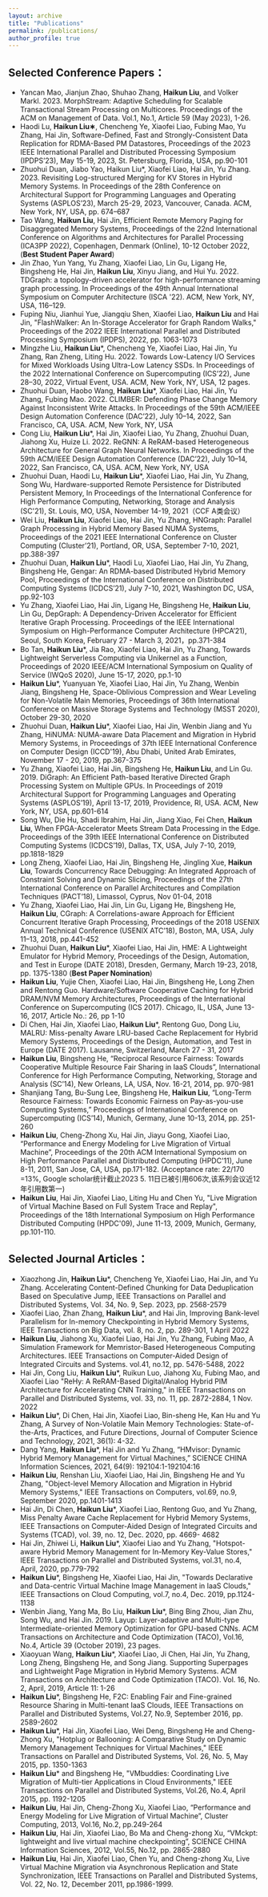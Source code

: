 ```yaml
---
layout: archive
title: "Publications"
permalink: /publications/
author_profile: true
---
```


Selected Conference Papers：
---
* Yancan Mao, Jianjun Zhao, Shuhao Zhang, **Haikun Liu**, and Volker Markl. 2023. MorphStream: Adaptive Scheduling for Scalable Transactional Stream Processing on Multicores. Proceedings of the ACM on Management of Data. Vol.1, No.1, Article 59 (May 2023), 1-26.
*	Haodi Lu, **Haikun Liu∗**, Chencheng Ye, Xiaofei Liao, Fubing Mao, Yu Zhang, Hai Jin, Software-Defined, Fast and Strongly-Consistent Data Replication for RDMA-Based PM Datastores, Proceedings of the 2023 IEEE International Parallel and Distributed Processing Symposium (IPDPS’23), May 15-19, 2023, St. Petersburg, Florida, USA, pp.90-101  
* Zhuohui Duan, Jiabo Yao, Haikun Liu*, Xiaofei Liao, Hai Jin, Yu Zhang. 2023. Revisiting Log-structured Merging for KV Stores in Hybrid Memory Systems. In Proceedings of the 28th Conference on Architectural Support for Programming Languages and Operating Systems (ASPLOS’23), March 25-29, 2023, Vancouver, Canada. ACM, New York, NY, USA, pp. 674–687  
* Tao Wang, **Haikun Liu**, Hai Jin, Efficient Remote Memory Paging for Disaggregated Memory Systems, Proceedings of the 22nd International Conference on Algorithms and Architectures for Parallel Processing (ICA3PP 2022), Copenhagen, Denmark (Online), 10-12 October 2022, (**Best Student Paper Award**)  
* Jin Zhao, Yun Yang, Yu Zhang, Xiaofei Liao, Lin Gu, Ligang He, Bingsheng He, Hai Jin, **Haikun Liu**, Xinyu Jiang, and Hui Yu. 2022. TDGraph: a topology-driven accelerator for high-performance streaming graph processing. In Proceedings of the 49th Annual International Symposium on Computer Architecture (ISCA '22). ACM, New York, NY, USA, 116–129.  
* Fuping Niu, Jianhui Yue, Jiangqiu Shen, Xiaofei Liao, **Haikun Liu** and Hai Jin, "FlashWalker: An In-Storage Accelerator for Graph Random Walks," Proceedings of the 2022 IEEE International Parallel and Distributed Processing Symposium (IPDPS), 2022, pp. 1063-1073  
* Mingzhe Liu, **Haikun Liu***, Chencheng Ye, Xiaofei Liao, Hai Jin, Yu Zhang, Ran Zheng, Liting Hu. 2022. Towards Low-Latency I/O Services for Mixed Workloads Using Ultra-Low Latency SSDs. In Proceedings of the 2022 International Conference on Supercomputing (ICS’22), June 28–30, 2022, Virtual Event, USA. ACM, New York, NY, USA, 12 pages.  
* Zhuohui Duan, Haobo Wang, **Haikun Liu***, Xiaofei Liao, Hai Jin, Yu Zhang, Fubing Mao. 2022. CLIMBER: Defending Phase Change Memory Against Inconsistent Write Attacks. In Proceedings of the 59th ACM/IEEE Design Automation Conference (DAC’22), July 10–14, 2022, San Francisco, CA, USA. ACM, New York, NY, USA   
* Cong Liu, **Haikun Liu***, Hai Jin, Xiaofei Liao, Yu Zhang, Zhuohui Duan, Jiahong Xu, Huize Li. 2022. ReGNN: A ReRAM-based Heterogeneous Architecture for General Graph Neural Networks. In Proceedings of the 59th ACM/IEEE Design Automation Conference (DAC’22), July 10–14, 2022, San Francisco, CA, USA. ACM, New York, NY, USA  
* Zhuohui Duan, Haodi Lu, **Haikun Liu***, Xiaofei Liao, Hai Jin, Yu Zhang, Song Wu, Hardware-supported Remote Persistence for Distributed Persistent Memory, In Proceedings of the International Conference for High Performance Computing, Networking, Storage and Analysis (SC'21), St. Louis, MO, USA, November 14-19, 2021（CCF A类会议）  
* Wei Liu, **Haikun Liu**, Xiaofei Liao, Hai Jin, Yu Zhang, HNGraph: Parallel Graph Processing in Hybrid Memory Based NUMA Systems, Proceedings of the 2021 IEEE International Conference on Cluster Computing (Cluster’21), Portland, OR, USA, September 7-10, 2021, pp.388-397  
* Zhuohui Duan, **Haikun Liu***, Haodi Lu, Xiaofei Liao, Hai Jin, Yu Zhang, Bingsheng He, Gengar: An RDMA-based Distributed Hybrid Memory Pool, Proceedings of the International Conference on Distributed Computing Systems (ICDCS’21), July 7-10, 2021, Washington DC, USA, pp.92-103  
* Yu Zhang, Xiaofei Liao, Hai Jin, Ligang He, Bingsheng He, **Haikun Liu**, Lin Gu, DepGraph: A Dependency-Driven Accelerator for Efficient Iterative Graph Processing. Proceedings of the IEEE International Symposium on High-Performance Computer Architecture (HPCA’21), Seoul, South Korea, February 27 - March 3, 2021，pp.371-384  
* Bo Tan, **Haikun Liu***, Jia Rao, Xiaofei Liao, Hai Jin, Yu Zhang, Towards Lightweight Serverless Computing via Unikernel as a Function, Proceedings of 2020 IEEE/ACM International Symposium on Quality of Service (IWQoS 2020), June 15-17, 2020, pp.1-10  
* **Haikun Liu***, Yuanyuan Ye, Xiaofei Liao, Hai Jin, Yu Zhang, Wenbin Jiang, Bingsheng He, Space-Oblivious Compression and Wear Leveling for Non-Volatile Main Memories, Proceedings of 36th International Conference on Massive Storage Systems and Technology (MSST 2020), October 29-30, 2020  
* Zhuohui Duan, **Haikun Liu***, Xiaofei Liao, Hai Jin, Wenbin Jiang and Yu Zhang, HiNUMA: NUMA-aware Data Placement and Migration in Hybrid Memory Systems, in Proceedings of 37th IEEE International Conference on Computer Design (ICCD'19), Abu Dhabi, United Arab Emirates, November 17 - 20, 2019, pp.367-375  
* Yu Zhang, Xiaofei Liao, Hai Jin, Bingsheng He, **Haikun Liu**, and Lin Gu. 2019. DiGraph: An Efficient Path-based Iterative Directed Graph Processing System on Multiple GPUs. In Proceedings of 2019 Architectural Support for Programming Languages and Operating Systems (ASPLOS’19), April 13-17, 2019, Providence, RI, USA. ACM, New York, NY, USA, pp.601-614  
* Song Wu, Die Hu, Shadi Ibrahim, Hai Jin, Jiang Xiao, Fei Chen, **Haikun Liu**, When FPGA-Accelerator Meets Stream Data Processing in the Edge. Proceedings of the 39th IEEE International Conference on Distributed Computing Systems (ICDCS’19), Dallas, TX, USA, July 7-10, 2019, pp.1818-1829  
* Long Zheng, Xiaofei Liao, Hai Jin, Bingsheng He, Jingling Xue, **Haikun Liu**, Towards Concurrency Race Debugging: An Integrated Approach of Constraint Solving and Dynamic Slicing, Proceedings of the 27th International Conference on Parallel Architectures and Compilation Techniques (PACT’18), Limassol, Cyprus, Nov 01-04, 2018  
* Yu Zhang, Xiaofei Liao, Hai Jin, Lin Gu, Ligang He, Bingsheng He, **Haikun Liu**, CGraph: A Correlations-aware Approach for Efficient Concurrent Iterative Graph Processing, Proceedings of the 2018 USENIX Annual Technical Conference (USENIX ATC’18), Boston, MA, USA, July 11–13, 2018, pp.441-452  
* Zhuohui Duan, **Haikun Liu***, Xiaofei Liao, Hai Jin, HME: A Lightweight Emulator for Hybrid Memory, Proceedings of the Design, Automation, and Test in Europe (DATE 2018), Dresden, Germany, March 19-23, 2018, pp. 1375-1380 (**Best Paper Nomination**)  
* **Haikun Liu**, Yujie Chen, Xiaofei Liao, Hai Jin, Bingsheng He, Long Zhen and Rentong Guo. Hardware/Software Cooperative Caching for Hybrid DRAM/NVM Memory Architectures, Proceedings of the International Conference on Supercomputing (ICS 2017). Chicago, IL, USA, June 13-16, 2017, Article No.: 26, pp 1-10  
* Di Chen, Hai Jin, Xiaofei Liao, **Haikun Liu***, Rentong Guo, Dong Liu, MALRU: Miss-penalty Aware LRU-based Cache Replacement for Hybrid Memory Systems, Proceedings of the Design, Automation, and Test in Europe (DATE 2017). Lausanne, Switzerland, March 27 - 31, 2017  
* **Haikun Liu**, Bingsheng He, “Reciprocal Resource Fairness: Towards Cooperative Multiple Resource Fair Sharing in IaaS Clouds”, International Conference for High Performance Computing, Networking, Storage and Analysis (SC’14), New Orleans, LA, USA, Nov. 16-21, 2014, pp. 970-981  
* Shanjiang Tang, Bu-Sung Lee, Bingsheng He, **Haikun Liu**, “Long-Term Resource Fairness: Towards Economic Fairness on Pay-as-you-use Computing Systems,” Proceedings of International Conference on Supercomputing (ICS’14), Munich, Germany, June 10-13, 2014, pp. 251-260  
* **Haikun Liu**, Cheng-Zhong Xu, Hai Jin, Jiayu Gong, Xiaofei Liao, “Performance and Energy Modeling for Live Migration of Virtual Machine”, Proceedings of the 20th ACM International Symposium on High Performance Parallel and Distributed Computing (HPDC'11), June 8-11, 2011, San Jose, CA, USA, pp.171-182. (Acceptance rate: 22/170 =13%, Google scholar统计截止2023 5. 11日已被引用606次,该系列会议近12年引用数第一)  
* **Haikun Liu**, Hai Jin, Xiaofei Liao, Liting Hu and Chen Yu, "Live Migration of Virtual Machine Based on Full System Trace and Replay", Proceedings of the 18th International Symposium on High Performance Distributed Computing (HPDC'09), June 11-13, 2009, Munich, Germany, pp.101-110.   

Selected Journal Articles：
---
* Xiaozhong Jin, **Haikun Liu***, Chencheng Ye, Xiaofei Liao, Hai Jin, and Yu Zhang. Accelerating Content-Defined Chunking for Data Deduplication Based on Speculative Jump, IEEE Transactions on Parallel and Distributed Systems, Vol. 34, No. 9, Sep. 2023, pp. 2568-2579
* Xiaofei Liao, Zhan Zhang, **Haikun Liu***, and Hai Jin, Improving Bank-level Parallelism for In-memory Checkpointing in Hybrid Memory Systems, IEEE Transactions on Big Data, vol. 8, no. 2, pp. 289-301, 1 April 2022  
* **Haikun Liu**, Jiahong Xu, Xiaofei Liao, Hai Jin, Yu Zhang, Fubing Mao, A Simulation Framework for Memristor-Based Heterogeneous Computing Architectures. IEEE Transactions on Computer-Aided Design of Integrated Circuits and Systems. vol.41, no.12, pp. 5476-5488, 2022  
* Hai Jin, Cong Liu, **Haikun Liu***, Ruikun Luo, Jiahong Xu, Fubing Mao, and Xiaofei Liao "ReHy: A ReRAM-Based Digital/Analog Hybrid PIM Architecture for Accelerating CNN Training," in IEEE Transactions on Parallel and Distributed Systems, vol. 33, no. 11, pp. 2872-2884, 1 Nov. 2022  
* **Haikun Liu***, Di Chen, Hai Jin, Xiaofei Liao, Bin-sheng He, Kan Hu and Yu Zhang, A Survey of Non-Volatile Main Memory Technologies: State-of-the-Arts, Practices, and Future Directions, Journal of Computer Science and Technology, 2021, 36(1): 4-32.
* Dang Yang, **Haikun Liu***, Hai Jin and Yu Zhang, “HMvisor: Dynamic Hybrid Memory Management for Virtual Machines,” SCIENCE CHINA Information Sciences, 2021, 64(9): 192104:1-192104:16  
* **Haikun Liu**, Renshan Liu, Xiaofei Liao, Hai Jin, Bingsheng He and Yu Zhang, "Object-level Memory Allocation and Migration in Hybrid Memory Systems," IEEE Transactions on Computers, vol.69, no.9, September 2020, pp.1401-1413
* Hai Jin, Di Chen, **Haikun Liu***, Xiaofei Liao, Rentong Guo, and Yu Zhang, Miss Penalty Aware Cache Replacement for Hybrid Memory Systems, IEEE Transactions on Computer-Aided Design of Integrated Circuits and Systems (TCAD), vol. 39, no. 12, Dec. 2020, pp. 4669- 4682  
* Hai Jin, Zhiwei Li, **Haikun Liu***, Xiaofei Liao and Yu Zhang, "Hotspot-aware Hybrid Memory Management for In-Memory Key-Value Stores," IEEE Transactions on Parallel and Distributed Systems, vol.31, no.4, April, 2020, pp.779-792  
* **Haikun Liu***, Bingsheng He, Xiaofei Liao, Hai Jin, "Towards Declarative and Data-centric Virtual Machine Image Management in IaaS Clouds," IEEE Transactions on Cloud Computing, vol.7, no.4, Dec. 2019, pp.1124-1138  
* Wenbin Jiang, Yang Ma, Bo Liu, **Haikun Liu***, Bing Bing Zhou, Jian Zhu, Song Wu, and Hai Jin. 2019. Layup: Layer-adaptive and Multi-type Intermediate-oriented Memory Optimization for GPU-based CNNs. ACM Transactions on Architecture and Code Optimization (TACO), Vol.16, No.4, Article 39 (October 2019), 23 pages.  
* Xiaoyuan Wang, **Haikun Liu***, Xiaofei Liao, Ji Chen, Hai Jin, Yu Zhang, Long Zheng, Bingsheng He, and Song Jiang. Supporting Superpages and Lightweight Page Migration in Hybrid Memory Systems. ACM Transactions on Architecture and Code Optimization (TACO). Vol. 16, No. 2, April, 2019, Article 11: 1-26  
* **Haikun Liu***, Bingsheng He, F2C: Enabling Fair and Fine-grained Resource Sharing in Multi-tenant IaaS Clouds, IEEE Transactions on Parallel and Distributed Systems, Vol.27, No.9, September 2016, pp. 2589-2602  
* **Haikun Liu***, Hai Jin, Xiaofei Liao, Wei Deng, Bingsheng He and Cheng-Zhong Xu, "Hotplug or Ballooning: A Comparative Study on Dynamic Memory Management Techniques for Virtual Machines," IEEE Transactions on Parallel and Distributed Systems, Vol. 26, No. 5, May 2015, pp. 1350-1363  
* **Haikun Liu*** and Bingsheng He, "VMbuddies: Coordinating Live Migration of Multi-tier Applications in Cloud Environments," IEEE Transactions on Parallel and Distributed Systems, Vol.26, No.4, April 2015, pp. 1192-1205  
* **Haikun Liu**, Hai Jin, Cheng-Zhong Xu, Xiaofei Liao, “Performance and Energy Modeling for Live Migration of Virtual Machine”, Cluster Computing, 2013, Vol.16, No.2, pp.249-264  
* **Haikun Liu**, Hai Jin, Xiaofei Liao, Bo Ma and Cheng-zhong Xu, “VMckpt: lightweight and live virtual machine checkpointing”, SCIENCE CHINA Information Sciences, 2012, Vol.55, No.12, pp. 2865-2880  
* **Haikun Liu**, Hai Jin, Xiaofei Liao, Chen Yu, and Cheng-zhong Xu, Live Virtual Machine Migration via Asynchronous Replication and State Synchronization, IEEE Transactions on Parallel and Distributed Systems, Vol. 22, No. 12, December 2011, pp.1986-1999.  


